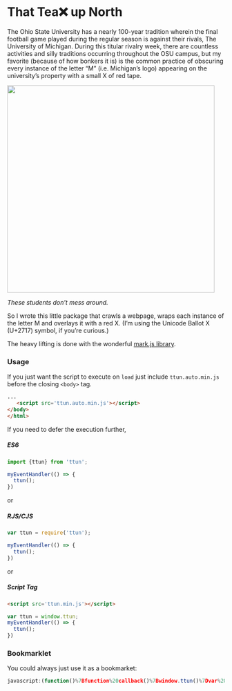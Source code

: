 # That Tea❌ up North

The Ohio State University has a nearly 100-year tradition wherein the final football game played during the regular season is against their rivals, The University of Michigan. During this titular rivalry week, there are countless activities and silly traditions occurring throughout the OSU campus, but my favorite (because of how bonkers it is) is the common practice of obscuring every instance of the letter “M” (i.e. Michigan’s logo) appearing on the university’s property with a small X of red tape.

<img src="https://instagram.fcmh1-1.fna.fbcdn.net/t51.2885-15/e35/23823869_340173953113339_5821539444846493696_n.jpg" width="480px" height="auto"/>  

*These students don’t mess around.*


So I wrote this little package that crawls a webpage, wraps each instance of the letter M and overlays it with a red X. (I’m using the Unicode Ballot X (U+2717) symbol, if you’re curious.)

The heavy lifting is done with the wonderful [mark.js library](https://github.com/julmot/mark.js).

### Usage
If you just want the script to execute on `load` just include `ttun.auto.min.js` before the closing `<body>` tag.
```html
...
   <script src='ttun.auto.min.js'></script>
</body>
</html>
```

If you need to defer the execution further,  

##### ES6
```javascript
import {ttun} from 'ttun';

myEventHandler(() => {
  ttun();
})
```

or

##### RJS/CJS
```javascript
var ttun = require('ttun');

myEventHandler(() => {
  ttun();
})
```
 
or

##### Script Tag
```html
<script src='ttun.min.js'></script>
```
```javascript
var ttun = window.ttun;
myEventHandler(() => {
  ttun();
})
```


### Bookmarklet
You could always just use it as a bookmarket:
```javascript
javascript:(function()%7Bfunction%20callback()%7Bwindow.ttun()%7Dvar%20s%3Ddocument.createElement(%22script%22)%3Bs.src%3D%22https%3A%2F%2Funpkg.com%2Fttun%2Fdist%2Fttun.min.js%22%3Bif(s.addEventListener)%7Bs.addEventListener(%22load%22%2Ccallback%2Cfalse)%7Delse%20if(s.readyState)%7Bs.onreadystatechange%3Dcallback%7Ddocument.body.appendChild(s)%3B%7D)()
```
